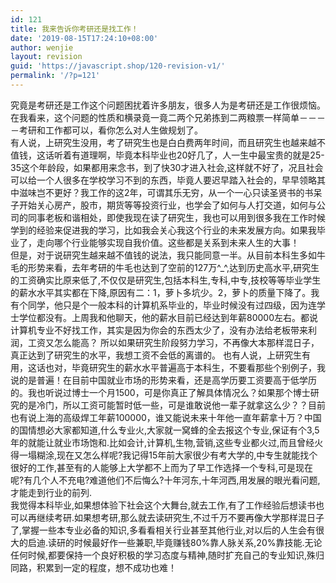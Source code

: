 ```yaml
---
id: 121
title: 我来告诉你考研还是找工作！
date: '2019-08-15T17:24:10+08:00'
author: wenjie
layout: revision
guid: 'https://javascript.shop/120-revision-v1/'
permalink: '/?p=121'
---
```


究竟是考研还是工作这个问题困扰着许多朋友，很多人为是考研还是工作很烦恼。在我看来，这个问题的性质和横录竟一竟二两个兄弟拣到二两粮票一样简单－－－－考研和工作都可以，看你怎么对人生做规划了。  
有人说，上研究生没用，考了研究生也是白白费两年时间，而且研究生也越来越不值钱，这话听着有道理啊，毕竟本科毕业也20好几了，人一生中最宝贵的就是25-35这个年龄段，如果都用来念书，到了快30才进入社会,这样就不好了，况且社会可以给一个人很多在学校学习不到的东西，毕竟人要迟早踏入社会的，早早领略其中滋味岂不更好？我工作的这2年，可谓其乐无穷，从一个一心只读圣贤书的书呆子开始关心房产，股市，期货等等投资行业，也学会了如何与人打交道，如何与公司的同事老板和谐相处，即使我现在读了研究生，我也可以用到很多我在工作时候学到的经验来促进我的学习，比如我会关心我这个行业的未来发展方向。如果我毕业了，走向哪个行业能够实现自我价值。这些都是关系到未来人生的大事！  
但是，对于说研究生越来越不值钱的说法，我只能同意一半。从目前本科生多如牛毛的形势来看，去年考研的牛毛也达到了空前的127万^\_^,达到历史高水平,研究生的工资确实比原来低了,不仅仅是研究生,包括本科生,专科,中专,技校等等毕业学生的薪水水平其实都在下降,原因有二：1，萝卜多坑少。2，萝卜的质量下降了。我有个同学，他只是个一般本科的计算机系毕业的，毕业时候没有过四级，因为连学士学位都没有。上周我和他聊天，他的薪水目前已经达到年薪80000左右。都说计算机专业不好找工作，其实是因为你会的东西太少了，没有办法给老板带来利润，工资又怎么能高？ 所以如果研究生阶段努力学习，不再像大本那样混日子，真正达到了研究生的水平，我想工资不会低的离谱的。 也有人说，上研究生有用，这话也对，毕竟研究生的薪水水平普遍高于本科生，不要看那些个别例子，我说的是普遍！在目前中国就业市场的形势来看，还是高学历要工资要高于低学历的。我也听说过博士一个月1500，可是你真正了解具体情况么？如果那个博士研究的是冷门，所以工资可能暂时低一些，可是谁敢说他一辈子就拿这么少？？目前也有说上海的高级焊工年薪100000，谁又能说未来十年他一直年薪拿十万？中国的国情想必大家都知道,什么专业火,大家就一窝蜂的全去报这个专业,保证有个3,5年的就能让就业市场饱和.比如会计,计算机,生物,营销,这些专业都火过,而且曾经火得一塌糊涂,现在又怎么样呢?我记得15年前大家很少有考大学的,中专生就能找个很好的工作,甚至有的人能够上大学都不上而为了早工作选择一个专科,可是现在呢?有几个人不充电?难道他们不后悔么?十年河东,十年河西,用发展的眼光看问题,才能走到行业的前列.  
我觉得本科毕业,如果想体验下社会这个大舞台,就去工作,有了工作经验后想读书也可以再继续考研.如果想考研,那么就去读研究生,不过千万不要再像大学那样混日子了,掌握一些本专业必备的知识,多看看相关行业甚至其他行业,对以后的人生会有很大的启迪.读研的时候最好作一些兼职,毕竟赚钱80%靠人脉关系,20%靠技能.无论任何时候,都要保持一个良好积极的学习态度与精神,随时扩充自己的专业知识,殊归同路，积累到一定的程度，想不成功也难！